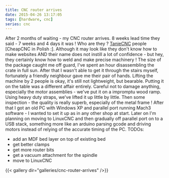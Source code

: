 ```yaml
---
title: CNC router arrives
date: 2015-04-26 13:17:05
tags: [hardware, cnc]
series: cnc
---
```


After 2 months of waiting - my CNC router arrives. 8 weeks lead time
they said - 7 weeks and 4 days it was ! Who are they ?
[TanieCNC](http://tanie-cnc.pl/) people [CheapCNC in Polish :].
Although it may look like they don't know how to make websites AND their
name does not instill a lot of confidence - but hey, they certainly
know how to weld and make precise machinery ! The size of the package
caught me off guard, I've spent an hour disassembling the crate in full
sun. After that I wasn't able to get it through the stairs myself,
fortunately a friendly neighbour gave me their pair of hands. Lifting
the machine by 2 people is okay, it's still not lightweight, but
bearable. Putting it on the table was a different affair entirely.
Careful not to damage anything, especially the motor assemblies - we've
put it on a impromptu wood ramp. Using heavy duty straps, we've lifted it
up little by little. Then some inspection - the quality is really
superb, especially of the metal frame ! After that I got an old PC with
Windows XP and parallel port running Mach3 software - I wanted to set it
up as in any other shop at start. Later on I'm planning on moving to
LinuxCNC and then gradually off parallel port on to a USB stack,
something more like an arduino parsing gcode and driving motors instead
of relying of the accurate timing of the PC. TODOs:

- add an MDF bed layer on top of existing bed
- get better clamps
- get more router bits
- get a vacuum attachment for the spindle
- move to LinuxCNC

{{< gallery dir="galleries/cnc-router-arrives" />}}
